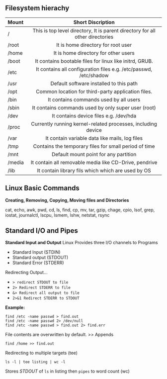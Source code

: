 ## Filesystem hierachy

| Mount       | Short Discription |
|:-----------|:---:|
| /   | This is top level directory, It is parent directory for all other directories |
| /root | It is home directory for root user |
| /home  | It is home directory for other users |
| /boot  | It contains bootable files for linux like initrd, GRUB. |
| /etc   | It contains all configuration files e.g. /etc/passwd, /etc/shadow |
| /usr | Default software installed to this path |
| /opt | Common location for third-party application files.|
| /bin | It contains commands used by all users |
| /sbin | It contains commands used by only super user (root)|
| /dev | It contains device files e.g. /dev/hda |
| /proc | Currently running kernel-related processes, including device |
| /var | It contain variable data like mails, log files |
| /tmp | Contains the temporary files for small period of time |
| /mnt | Default mount point for any partition |
| /media | It contain all removable media like CD-Drive, pendrive |
| /lib | It contain library fils which which are used by OS |

## Linux Basic Commands
**Creating, Removing, Copying, Moving files and Directories**

cat, echo, awk, pwd, cd, ls, find, cp, mv, tar, gzip, chage, cpio, lsof, grep, iostat, journalctl, lscpu, lsmem, lshw, netstat, rsync


## Standard I/O and Pipes

**Standard Input and Output**
Linux Provides three I/O channels to Programs

- Standard Input (STDIN)
- Standard output (STDOUT)
- Standard Error (STDERR)

Redirecting Output...

- `> redirect STDOUT to file`
- `2> Redirect STDERR to file`
- `&> Redirect all output to file`
- `2>&1 Redirect STDERR to STDOUT`

**Example:**

    find /etc -name passwd > find.out
    find /etc -name passwd 2> /dev/null
    find /etc -name passwd > find.out 2> find.err

File contents are overwritten by default. >> Appends

    find /home >> find.out

Redirecting to multiple targets (tee)

    ls -l | tee listing | wc -l

Stores *STDOUT* of `ls` in listing then `pipes` to word count (wc)

